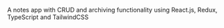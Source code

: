 A notes app with CRUD and archiving functionality using React.js, Redux, TypeScript and TailwindCSS
